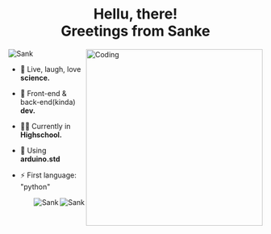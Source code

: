 
<h1 align="center">Hellu, there! <br> Greetings from Sanke</h1>
<img align="right" alt="Coding" width="350" src="https://scienceturtles.com/assests/img/pfp.png">

<p align="left"> <img src="https://komarev.com/ghpvc/?username=Sank34&label=Profile%20views&color=0e75b6&style=flat" alt="Sank" /> </p>



- 🔭 Live, laugh, love **science.**

- 🤖 Front-end & back-end(kinda) **dev.**

- 🙋‍♂️ Currently in **Highschool.**

- 🙈 Using **arduino.std**

- ⚡ First language: "python"


<p><img align="right" src="https://github-readme-stats.vercel.app/api?username=Sank34" alt="Sank" /></p>



<p><img align="right" src="https://github-readme-streak-stats.herokuapp.com/?user=Sank34&" alt="Sank" /></p>
